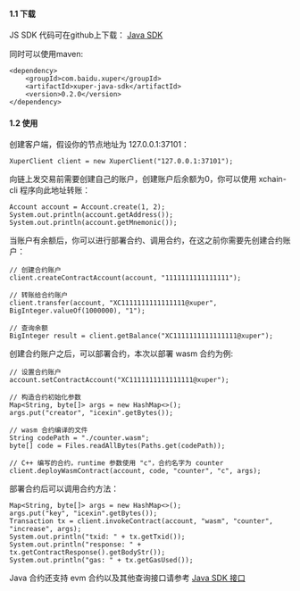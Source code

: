 #### 1.1 下载

JS SDK 代码可在github上下载： [Java SDK](https://github.com/superconsensus/xuper-java-sdk.git)

同时可以使用maven:

```
<dependency>
    <groupId>com.baidu.xuper</groupId>
    <artifactId>xuper-java-sdk</artifactId>
    <version>0.2.0</version>
</dependency>
```

#### 1.2 使用

创建客户端，假设你的节点地址为 127.0.0.1:37101：

```
XuperClient client = new XuperClient("127.0.0.1:37101");
```

向链上发交易前需要创建自己的账户，创建账户后余额为0，你可以使用 xchain-cli 程序向此地址转账：

```
Account account = Account.create(1, 2);
System.out.println(account.getAddress());
System.out.println(account.getMnemonic());
```

当账户有余额后，你可以进行部署合约、调用合约，在这之前你需要先创建合约账户：

```
// 创建合约账户
client.createContractAccount(account, "1111111111111111");

// 转账给合约账户
client.transfer(account, "XC1111111111111111@xuper", BigInteger.valueOf(1000000), "1");

// 查询余额
BigInteger result = client.getBalance("XC1111111111111111@xuper");
```

创建合约账户之后，可以部署合约，本次以部署 wasm 合约为例:

```
// 设置合约账户
account.setContractAccount("XC1111111111111111@xuper");

// 构造合约初始化参数
Map<String, byte[]> args = new HashMap<>();
args.put("creator", "icexin".getBytes());

// wasm 合约编译的文件
String codePath = "./counter.wasm";
byte[] code = Files.readAllBytes(Paths.get(codePath));

// C++ 编写的合约，runtime 参数使用 "c"，合约名字为 counter
client.deployWasmContract(account, code, "counter", "c", args);
```

部署合约后可以调用合约方法：

```
Map<String, byte[]> args = new HashMap<>();
args.put("key", "icexin".getBytes());
Transaction tx = client.invokeContract(account, "wasm", "counter", "increase", args);
System.out.println("txid: " + tx.getTxid());
System.out.println("response: " + tx.getContractResponse().getBodyStr());
System.out.println("gas: " + tx.getGasUsed());
```

Java 合约还支持 evm 合约以及其他查询接口请参考 [Java SDK 接口](https://github.com/xuperchain/xuper-java-sdk/blob/master/src/main/java/com/baidu/xuper/api/XuperClient.java)

